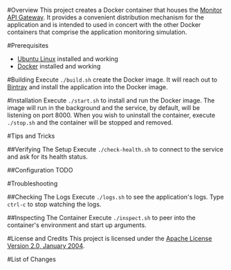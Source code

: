 #Overview
This project creates a Docker container that houses the [Monitor API Gateway](https://github.com/kurron/monitor-api-gateway). 
It provides a convenient distribution mechanism for the application and is intended to used in concert with the other 
Docker containers that comprise the application monitoring simulation.

#Prerequisites

* [Ubuntu Linux](http://www.ubuntu.com/) installed and working
* [Docker](https://www.docker.com/) installed and working

#Building
Execute `./build.sh` create the Docker image. It will reach out to [Bintray](https://bintray.com/kurron/maven/monitor-api-gateway/view) 
and install the application into the Docker image.

#Installation
Execute `./start.sh` to install and run the Docker image.  The image will run in the background and the service, by default, will 
be listening on port 8000.  When you wish to uninstall the container, execute `./stop.sh` and the container will be stopped and removed.

#Tips and Tricks

##Verifying The Setup
Execute `./check-health.sh` to connect to the service and ask for its health status.

##Configuration
TODO

#Troubleshooting

##Checking The Logs
Execute `./logs.sh` to see the application's logs.  Type `ctrl-c` to stop watching the logs.

##Inspecting The Container
Execute `./inspect.sh` to peer into the container's environment and start up arguments.

#License and Credits
This project is licensed under the [Apache License Version 2.0, January 2004](http://www.apache.org/licenses/).

#List of Changes
